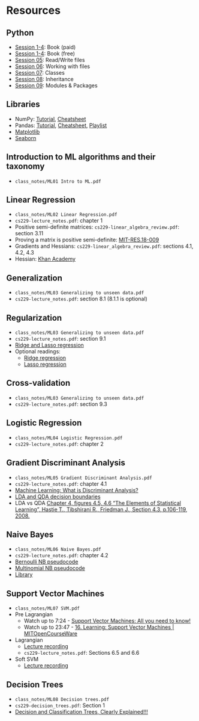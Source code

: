 # Resources
## Python
- [Session 1-4](https://g.co/kgs/qjVcg7e): Book (paid)
- [Session 1-4](https://automatetheboringstuff.com/): Book (free)
- [Session 05](https://realpython.com/read-write-files-python): Read/Write files
- [Session 06](https://realpython.com/working-with-files-in-python): Working with files
- [Session 07](https://realpython.com/python3-object-oriented-programming): Classes
- [Session 08](https://realpython.com/python3-object-oriented-programming): Inheritance
- [Session 09](https://realpython.com/python-modules-packages): Modules & Packages

## Libraries
- NumPy: [Tutorial](https://numpy.org/devdocs/user/quickstart.html), [Cheatsheet](https://images.datacamp.com/image/upload/v1676302459/Marketing/Blog/Numpy_Cheat_Sheet.pdf)
- Pandas: [Tutorial](https://pandas.pydata.org/docs/user_guide/10min.html#min), [Cheatsheet](https://pandas.pydata.org/Pandas_Cheat_Sheet.pdf), [Playlist](https://youtube.com/playlist?list=PL-osiE80TeTsWmV9i9c58mdDCSskIFdDS&si=aTa8e6_zZV_mB7kx)
- [Matplotlib](https://matplotlib.org/stable/users/explain/quick_start.html#quick-start)
- [Seaborn](https://seaborn.pydata.org/examples/index.html)

## Introduction to ML algorithms and their taxonomy
- `class_notes/ML01 Intro to ML.pdf`

## Linear Regression
- `class_notes/ML02 Linear Regression.pdf`
- `cs229-lecture_notes.pdf`: chapter 1
- Positive semi-definite matrices: `cs229-linear_algebra_review.pdf`: section 3.11
- Proving a matrix is positive semi-definite: [MIT-RES.18-009](https://youtu.be/ojUQk_GNQbQ)
- Gradients and Hessians: `cs229-linear_algebra_review.pdf`: sections 4.1, 4.2, 4.3
- Hessian: [Khan Academy](https://youtu.be/LbBcuZukCAw)

## Generalization
- `class_notes/ML03 Generalizing to unseen data.pdf`
- `cs229-lecture_notes.pdf`: section 8.1 (8.1.1 is optional)

## Regularization
- `class_notes/ML03 Generalizing to unseen data.pdf`
- ⁠`cs229-lecture_notes.pdf`: section 9.1
- [⁠Ridge and Lasso regression](https://www.ibm.com/topics/regularization)
- Optional readings:
    - [Ridge regression](https://www.ibm.com/topics/ridge-regression)
    - [Lasso regression](https://www.ibm.com/topics/lasso-regression)

## Cross-validation
- `class_notes/ML03 Generalizing to unseen data.pdf`
- `cs229-lecture_notes.pdf`: section 9.3

## Logistic Regression
- `class_notes/ML04 Logistic Regression.pdf`
- `cs229-lecture_notes.pdf`: chapter 2

## Gradient Discriminant Analysis
- `class_notes/ML05 Gradient Discriminant Analysis.pdf`
- `cs229-lecture_notes.pdf`: chapter 4.1
- [Machine Learning: What is Discriminant Analysis?](https://youtu.be/eBm8Uo9yhwI)
- [LDA and QDA decision boundaries](https://scikit-learn.org/1.5/_images/sphx_glr_plot_lda_qda_001.png)
- LDA vs QDA [Chapter 4, figures 4.5, 4.6 “The Elements of Statistical Learning”, Hastie T., Tibshirani R., Friedman J., Section 4.3, p.106-119, 2008.](https://www.sas.upenn.edu/~fdiebold/NoHesitations/BookAdvanced.pdf)

## Naive Bayes
- `class_notes/ML06 Naive Bayes.pdf`
- `cs229-lecture_notes.pdf`: chapter 4.2
- [Bernoulli NB pseudocode](https://nlp.stanford.edu/IR-book/html/htmledition/the-bernoulli-model-1.html)
- [Multinomial NB pseudocode](https://nlp.stanford.edu/IR-book/html/htmledition/naive-bayes-text-classification-1.html)
- [Library](https://scikit-learn.org/stable/api/sklearn.naive_bayes.html)

## Support Vector Machines
- `class_notes/ML07 SVM.pdf`
- Pre Lagrangian
    - Watch up to 7:24 - [Support Vector Machines: All you need to know!](https://youtu.be/ny1iZ5A8ilA?si=Ojn3UTEmc-Jqdv2F)
    - Watch up to 23:47 - [16. Learning: Support Vector Machines | MITOpenCourseWare](https://youtu.be/_PwhiWxHK8o?si=y4iZ77vXcarF1Zmf)
- Lagrangian
    - [Lecture recording](https://csciitd-my.sharepoint.com/:v:/g/personal/csz228001_iitd_ac_in/Eb9fqyoLMb1Pq6CDjoGnSBcBgLNyQE6fsTWu13JABy_eKg?e=ORDc56&nav=eyJyZWZlcnJhbEluZm8iOnsicmVmZXJyYWxBcHAiOiJTdHJlYW1XZWJBcHAiLCJyZWZlcnJhbFZpZXciOiJTaGFyZURpYWxvZy1MaW5rIiwicmVmZXJyYWxBcHBQbGF0Zm9ybSI6IldlYiIsInJlZmVycmFsTW9kZSI6InZpZXcifX0%3D)
    - `cs229-lecture_notes.pdf`: Sections 6.5 and 6.6
- Soft SVM
    - [Lecture recording](https://csciitd-my.sharepoint.com/:v:/g/personal/csz228001_iitd_ac_in/EZem5sOqvodPvNH1vhmGiYkBmdTdgWGC461KA1VAaN_FWQ?e=2X9jMw&nav=eyJyZWZlcnJhbEluZm8iOnsicmVmZXJyYWxBcHAiOiJTdHJlYW1XZWJBcHAiLCJyZWZlcnJhbFZpZXciOiJTaGFyZURpYWxvZy1MaW5rIiwicmVmZXJyYWxBcHBQbGF0Zm9ybSI6IldlYiIsInJlZmVycmFsTW9kZSI6InZpZXcifX0%3D)

## Decision Trees
- `class_notes/ML08 Decision trees.pdf`
- `cs229-decision_trees.pdf`: Section 1
- [Decision and Classification Trees, Clearly Explained!!!](https://youtu.be/_L39rN6gz7Y?si=Oeo24OmwF94FRuyd)
